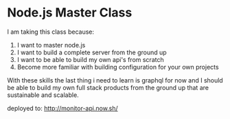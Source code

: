# Node.js Master Class

I am taking this class because:

1.  I want to master node.js
2.  I want to build a complete server from the ground up
3.  I want to be able to build my own api's from scratch
4.  Become more familiar with building configuration for your own projects

With these skills the last thing i need to learn is graphql for now and I should be able to build my own full stack products from the ground up that are sustainable and scalable.

deployed to: http://monitor-api.now.sh/
